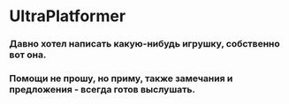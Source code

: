 # UltraPlatformer
### Давно хотел написать какую-нибудь игрушку, собственно вот она. 
### Помощи не прошу, но приму, также замечания и предложения - всегда готов выслушать.
